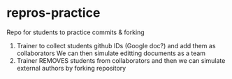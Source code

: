 # repros-practice
Repo for students to practice commits &amp; forking

1) Trainer to collect students github IDs (Google doc?) and add them as collaborators
We can then simulate editting documents as a team
2) Trainer REMOVES students from collaborators and then we can simulate
external authors by forking repository

